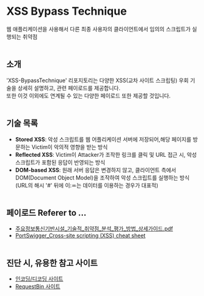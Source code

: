 # XSS Bypass Technique
웹 애플리케이션을 사용해서 다른 최종 사용자의 클라이언트에서 임의의 스크립트가 실행되는 취약점
<br/><br/>

## 소개
'XSS-BypassTechnique' 리포지토리는 다양한 XSS(교차 사이트 스크립팅) 우회 기술을 상세히 설명하고, 관련 페이로드를 제공합니다.  
또한 이것 이외에도 연계될 수 있는 다양한 페이로드 또한 제공할 것입니다.
<br/><br/>

## 기술 목록
- **Stored XSS**: 악성 스크립트를 웹 어플리케이션 서버에 저장되어,해당 페이지를 방문하는 Victim이 악의적 영향을 받는 방식
- **Reflected XSS**: Victim이 Attacker가 조작한 링크를 클릭 및 URL 접근 시, 악성 스크립트가 포함된 응답이 반영되는 방식
- **DOM-based XSS**: 원래 서버 응답은 변경하지 않고, 클라이언트 측에서 DOM(Document Object Model)을 조작하여 악성 스크립트를 실행하는 방식(URL의 해시 '#' 뒤에 이:ㅆ는 데이터를 이용하는 경우가 대표적)
<br/><br/>

## 페이로드 Referer to ... 
- [주요정보통신기반시설_기술적_취약점_분석_평가_방법_상세가이드.pdf](https://www.kisa.or.kr/2060204/form?postSeq=12&lang_type=KO&page=1#fndoDocumentPreview)
- [PortSwigger_Cross-site scripting (XSS) cheat sheet](https://portswigger.net/web-security/cross-site-scripting/cheat-sheet)
<br/><br/>

## 진단 시, 유용한 참고 사이트
- [인코딩/디코딩 사이트](https://dencode.com/)
- [RequestBin 사이트](https://pipedream.com/)
  
